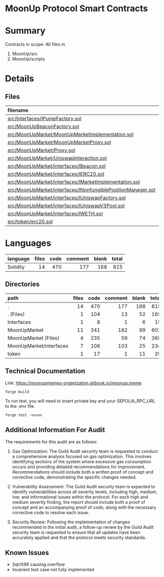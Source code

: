 
# MoonUp Protocol Smart Contracts

# Summary

Contracts in scope: All files in
   1.  MoonUp/src
   2.  MoonUp/scripts


# Details


## Files
| filename | language | code | comment | blank | total |
| :--- | :--- | ---: | ---: | ---: | ---: |
| [src/Interfaces/IPumpFactory.sol](/src/Interfaces/IPumpFactory.sol) | Solidity | 8 | 1 | 6 | 15 |
| [src/MoonUpBeaconFactory.sol](/src/MoonUpBeaconFactory.sol) | Solidity | 104 | 13 | 52 | 169 |
| [src/MoonUpMarket/MoonUpMarketImplementation.sol](/src/MoonUpMarket/MoonUpMarketImplementation.sol) | Solidity | 175 | 10 | 50 | 235 |
| [src/MoonUpMarket/MoonUpMarketProxy.sol](/src/MoonUpMarket/MoonUpMarketProxy.sol) | Solidity | 17 | 21 | 9 | 47 |
| [src/MoonUpMarket/Proxy.sol](/src/MoonUpMarket/Proxy.sol) | Solidity | 24 | 27 | 11 | 62 |
| [src/MoonUpMarket/UniswapInteraction.sol](/src/MoonUpMarket/UniswapInteraction.sol) | Solidity | 19 | 1 | 4 | 24 |
| [src/MoonUpMarket/interfaces/IBeacon.sol](/src/MoonUpMarket/interfaces/IBeacon.sol) | Solidity | 4 | 9 | 2 | 15 |
| [src/MoonUpMarket/interfaces/IERC20.sol](/src/MoonUpMarket/interfaces/IERC20.sol) | Solidity | 11 | 58 | 9 | 78 |
| [src/MoonUpMarket/interfaces/IMarketImplementation.sol](/src/MoonUpMarket/interfaces/IMarketImplementation.sol) | Solidity | 19 | 1 | 2 | 22 |
| [src/MoonUpMarket/interfaces/INonfungiblePositionManager.sol](/src/MoonUpMarket/interfaces/INonfungiblePositionManager.sol) | Solidity | 30 | 16 | 3 | 49 |
| [src/MoonUpMarket/interfaces/IUniswapFactory.sol](/src/MoonUpMarket/interfaces/IUniswapFactory.sol) | Solidity | 13 | 17 | 3 | 33 |
| [src/MoonUpMarket/interfaces/IUniswapV3Pool.sol](/src/MoonUpMarket/interfaces/IUniswapV3Pool.sol) | Solidity | 19 | 1 | 5 | 25 |
| [src/MoonUpMarket/interfaces/IWETH.sol](/src/MoonUpMarket/interfaces/IWETH.sol) | Solidity | 10 | 1 | 1 | 12 |
| [src/token/erc20.sol](/src/token/erc20.sol) | Solidity | 17 | 1 | 11 | 29 |

# Languages
| language | files | code | comment | blank | total |
| :--- | ---: | ---: | ---: | ---: | ---: |
| Solidity | 14 | 470 | 177 | 168 | 815 |

## Directories
| path | files | code | comment | blank | total |
| :--- | ---: | ---: | ---: | ---: | ---: |
| . | 14 | 470 | 177 | 168 | 815 |
| . (Files) | 1 | 104 | 13 | 52 | 169 |
| Interfaces | 1 | 8 | 1 | 6 | 15 |
| MoonUpMarket | 11 | 341 | 162 | 99 | 602 |
| MoonUpMarket (Files) | 4 | 235 | 59 | 74 | 368 |
| MoonUpMarket/interfaces | 7 | 106 | 103 | 25 | 234 |
| token | 1 | 17 | 1 | 11 | 29 |


## Technical Documentation
Link: https://moonupmemes-organization.gitbook.io/moonup.meme


```
forge build
```
To run test, you will need to insert private key and your SEPOLIA_RPC_URL to the .env file.

```
forge test -vvvvv
```

## Additional Information For Audit

The requirements for this audit are as follows:

1. Gas Optimization: The Guild Audit security team is requested to conduct a comprehensive analysis focused on gas optimization. This involves identifying sections of the system where excessive gas consumption occurs and providing detailed recommendations for improvement. Recommendations should include both a written proof of concept and corrective code, demonstrating the specific changes needed.

2. Vulnerability Assessment: The Guild Audit security team is expected to identify vulnerabilities across all severity levels, including high, medium, low, and informational issues within the protocol. For each high and medium severity finding, the report should include both a proof of concept and an accompanying proof of code, along with the necessary corrective code to resolve each issue.

3. Security Review: Following the implementation of changes recommended in the initial audit, a follow-up review by the Guild Audit security team is requested to ensure that all updates have been accurately applied and that the protocol meets security standards.

## Known Issues
- SqrtX96 causing overflow
- Invariant test case not fully implemented
